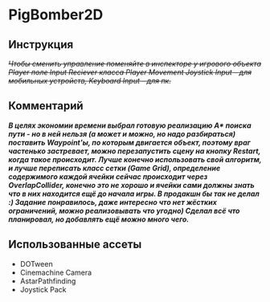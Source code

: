 # PigBomber2D

## Инструкция

~~*Чтобы сменить управление поменяйте в инспекторе у игрового объекта Player поле Input Reciever класса Player Movement 
Joystick Input - для мобильных устройств, Keyboard Input - для пк.*~~

## Комментарий

___В целях экономии времени выбрал готовую реализацию A* поиска пути - но в ней нельзя (а может и можно, но надо разбираться) 
поставить Waypoint'ы, по которым двигается объект, поэтому враг частенько застревает, можно перезапустить сцену на кнопку Restart, когда такое происходит.
Лучше конечно использовать свой алгоритм, и лучше переписать класс сетки (Game Grid), определение содержимого каждой ячейки сейчас происходит через OverlapCollider, 
конечно это не хорошо и ячейки сами должны знать что в них находится ещё до начала игры. В продакшн бы так не делал :)
Задание понравилось, даже интересно что нет жёстких ограничений, можно реализовывать что угодно) Сделал всё что планировал, но добавлять ещё можно много чего.___

## Использованные ассеты

- DOTween
- Cinemachine Camera
- AstarPathfinding
- Joystick Pack
 
